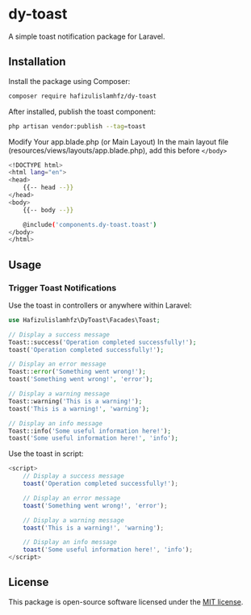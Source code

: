 # dy-toast

A simple toast notification package for Laravel.
## Installation

Install the package using Composer:

```bash
composer require hafizulislamhfz/dy-toast
```

After installed, publish the toast component:

```bash
php artisan vendor:publish --tag=toast
```

Modify Your app.blade.php (or Main Layout)
In the main layout file (resources/views/layouts/app.blade.php), add this before ```</body>```

```bash
<!DOCTYPE html>
<html lang="en">
<head>
    {{-- head --}}
</head>
<body>
    {{-- body --}}

    @include('components.dy-toast.toast')
</body>
</html>
```

## Usage

### Trigger Toast Notifications

Use the toast in controllers or anywhere within Laravel:

```php
use Hafizulislamhfz\DyToast\Facades\Toast;

// Display a success message
Toast::success('Operation completed successfully!');
toast('Operation completed successfully!');

// Display an error message
Toast::error('Something went wrong!');
toast('Something went wrong!', 'error');

// Display a warning message
Toast::warning('This is a warning!');
toast('This is a warning!', 'warning');

// Display an info message
Toast::info('Some useful information here!');
toast('Some useful information here!', 'info');

```

Use the toast in script:

```js
<script>
    // Display a success message
    toast('Operation completed successfully!');

    // Display an error message
    toast('Something went wrong!', 'error');

    // Display a warning message
    toast('This is a warning!', 'warning');

    // Display an info message
    toast('Some useful information here!', 'info');
</script>
```

## License

This package is open-source software licensed under the [MIT license](LICENSE).
